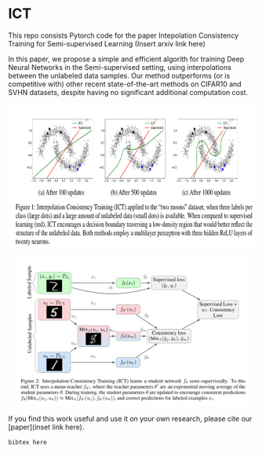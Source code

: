 # ICT

This repo consists Pytorch code for the paper Intepolation Consistency Training for Semi-supervised Learning (Insert arxiv link here)

In this paper, we propose a simple and efficient algorith for training Deep Neural Networks in the Semi-supervised setting, using interpolations between the unlabeled data samples. Our method outperforms (or is competitive with) other recent state-of-the-art methods on CIFAR10 and SVHN datasets, despite having no significant additional computation cost. 

<p align="center">
    <img src="ict_two_moon.png" height="300">
</p>

<p align="center">
    <img src="ict_procedure.png" height="300">
</p>



If you find this work useful and use it on your own research, please cite our [paper](inset link here). 

```
bibtex here
```
